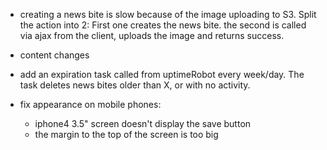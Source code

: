 * creating a news bite is slow because of the image uploading to S3. Split the action into 2: First one creates the news bite. the second is called via ajax from the client, uploads the image and returns success.
* content changes
* add an expiration task called from uptimeRobot every week/day. The task deletes news bites older than X, or with no activity.

* fix appearance on mobile phones:
    * iphone4 3.5" screen doesn't display the save button
    * the margin to the top of the screen is too big


